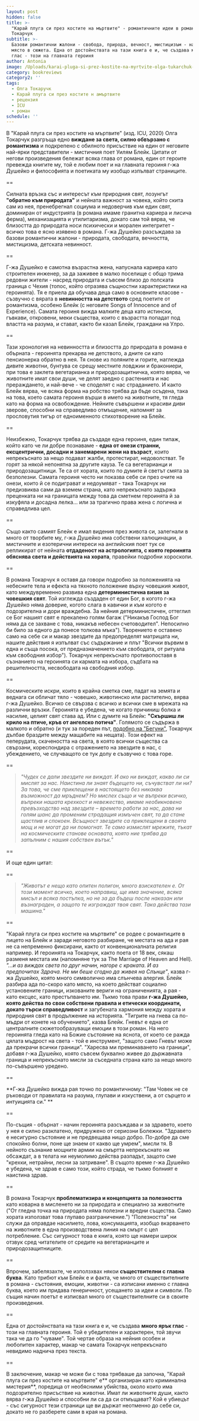 ```yaml
---
layout: post
hidden: false
title: >-
  "Кaрай плуга си през костите на мъртвите" - романтичните идеи в романа на Олга
  Токарчук
subtitle: >-
  Базови романтични жалони - свобода, природа, вечност, мистицизъм - намират
  място в сюжета. Една от достойнствата на тази книга е и, че създава много ярък
  глас - този на главната героиня
author: Antonia
image: /Uploads/karai-pluga-si-prez-kostite-na-myrtvite-olga-tukarchuk-icu.jpg
category: bookreviews
category2: ''
tags:
  - Олга Токаручк
  - Карай плуга си през костите н амъртвите
  - рецензия
  - ICU
  - роман
schedule: ''
---
```

В "Кaрай плуга си през костите на мъртвите" (изд. ICU, 2020) Олга Токарчук разгръща едно **виждане за света, силно обвързано с романтизма** и подкрепено с обилното присъствие на един от неговите най-ярки представители - мистичния поет Уилям Блейк. Цитати от негови произведения бележат всяка глава от романа, един от героите превежда книгите му, той е любим поет и на главната героиня г-жа Душейко и философията и поетиката му изобщо изпълват страниците.  

\==

Силната връзка със и интересът към природния свят, лозунгът **"обратно към природата"** и нейната важност за човека, който скита сам из нея, пренебрегнал социума и недоверчив към един свят, доминиран от индустрията (в романа имаме гранитна кариера и лисича ферма), механизацията и утилитаризма, докато сам той вярва, че близостта до природата носи психически и морален интегритет - всичко това е ясно изявено в романа. Г-жа Душейко разсъждава за базови романтични жалони - природата, свободата, вечността, мистицизма, детската невинност.

\== 

Г-жа Душейко е самотна възрастна жена, напуснала кариера като строителен инженер, за да заживее в малко поселище с общо трима редовни жители - насред природата и съвсем близо до полската граница с Чехия (топос, който отразява същностни характеристики на героинята). Тя е приела да обучава деца само в основните класове - съзвучно с вярата в **невинността на детството** сред поетите от романтизма, особено Блейк (с неговите Songs of Innocence and of Experience). Самата героиня вижда малките деца като истински, гъвкави, откровени, меки същества, които с възрастта попадат под властта на разума, и стават, както би казал Блейк, граждани на Улро. 

\==

Тази хронология на невинността и близостта до природата в романа е обърната - героинята прекарва не детството, а дните си като пенсионерка обратно в нея. Тя снове из поляните и горите, наглежда дивите животни, бунтува се срещу местните ловджии и бракониери, при това е заклета вегетарианка и природозащитничка, която вярва, че животните имат свои души, че делят заедно с растенията и нас прераждането, и най-вече - че споделят с нас страданието. И както Блейк вярва, че всяка форма на робство трябва да бъде осъдена, така на това, което самата героиня върши в името на животните, тя гледа като на форма на освобождение. Нейните съвършени и красиви диви зверове, способни на справедливо отмъщение, напомнят за прословутия тигър от едноименното стихотворение на Блейк. 

\==

Неизбежно, Токарчук трябва да създаде една героиня, един типаж, който като че ли добре познаваме - **една от онези странни, ексцентрични, досадни и занемарени жени на възраст**, които непрекъснато за нещо подават жалби, протестират, недоволстват. Те горят за някой непонятна за другите кауза. Те са вегетарианци и природозащитници. Те са от хората, които по думите й светът смята за безполезни. Самата героиня често ни показва себе си през очите на онези, които й се подиграват и недоумяват - така Токарчук ни предизвиква сами да вземем страна, като непрекъснато задържа преценката ни на границата между това да сметнем героинята й за изкуфяла и досадна лелка... или за трагично права жена с логична и справедлива цел. 

\==

Също както самият Блейк е имал видения през живота си, залегнали в много от творбите му, г-жа Душейко има собствени халюцинации, а мистичните и езотерични интереси на английския поет тук се репликират от нейната **отдаденост на астрологията, с която героинята обяснява света и действията на хората**, правейки подробни хороскопи.

\==

В романа Токарчук я оставя да говори подробно за положенията на небесните тела и ефекта на тяхното положение върху човешкия живот, като междувременно развива една **детерминистична визия за човешкия свят**. Той изглежда създаден от един Бог, в когото г-жа Душейко няма доверие, когото слага в кавички и към когото е подозрителна и дори враждебна. За нейния детерминистичен, оттеглил се Бог нашият свят е прекалено голям багаж ("Никакъв Господ Бог няма да се захване с това, никакъв небесен счетоводител". Непосилно би било за едного да понесе толкова мъка"). Творението е оставено само на себе си и макар звездите да предопределят матрицата ни, нашите действия я изпълват със съдържание и плът "Всички вървим в една и съща посока, от предназначението към свободата, от ритуала към свободния избор"). Токарчук непрекъснато противопоставя в съзнанието на героинята си кармата на избора, съдбата на решителността, несвободата на свободния избор. 

\==

Космическите искри, които в крайна сметка сме, падат на земята и веднага си обличат тяло - човешко, животинско или растително, вярва г-жа Душейко. Всичко се свързва с всичко и всички сме в мрежата на различни връзки. Героинята е убедена, че когато причиниш болка и насилие, целият свят става ад. Или с думите на Блейк: **"Скършиш ли крило на птиче, кръв от ангелско потича"**. Голямото се съдържа в малкото и обратно (и тук за пореден път, [подобно на "Бегуни"](https://literaturnirazgovori.com/bookreviews/2019/06/16/09-00-%D1%80%D0%B5%D1%86%D0%B5%D0%BD%D0%B7%D0%B8%D1%8F-%D0%B1%D0%B5%D0%B3%D1%83%D0%BD%D0%B8-%D0%BD%D0%B0-%D0%BE%D0%BB%D0%B3%D0%B0-%D1%82%D0%BE%D0%BA%D0%B0%D1%80%D1%87%D1%83%D0%BA-%D0%B8-%D0%B2%D1%81%D0%B5%D0%BF%D1%80%D0%BE%D0%BD%D0%B8%D0%BA%D0%B2%D0%B0%D1%89%D0%B0%D1%82%D0%B0-%D0%BC%D0%B5%D1%82%D0%B0%D1%84%D0%BE%D1%80%D0%B0-%D0%BD%D0%B0-%D0%BF%D1%8A%D1%82%D1%83%D0%B2%D0%B0%D0%BD%D0%B5%D1%82%D0%BE.html), Токарчук дълбае браздите между мащабите на нещата). Този ефект на пеперудата, скачеността на света, в която всички същества са свързани, кореспондира с отражението на звездите в нас, с убеждението, че случващото се тук долу е съзвучно с това горе. 

\==

> _"Чудех се дали звездите ни виждат. И ако ни виждат, какво ли си мислят за нас. Наистина ли знаят бъдещето ни, съчувстват ли ни? За това, че сме приклещени в настоящето без никаква възможност да мръднем? Но мислех също и че въпреки всичко, въпреки нашата крехкост и невежество, имаме необикновено превъзходство над звездите – времето работи за нас, дава ни голям шанс да променим страдащия измъчен свят, та да стане щастлив и спокоен. Всъщност звездите са приклещени в своята мощ и не могат да ни помогнат. Те само измислят мрежите, тъкат на космическите станове основата, която ние трябва да запълним с нашия собствен вътък."_

\==

И още един цитат:

\==

> _"Животът е нещо като опитен полигон, много взискателен е. От този момент всичко, което направиш, ще има значение, всяка мисъл и всяка постъпка, но не за да бъдеш после наказан или възнаграден, а защото те изграждат твоя свят. Така действа тази машина."_

\==

"Карай плуга си през костите на мъртвите" се родее с романтиците в лицето на Блейк и заради неговото разбиране, че местата на ада и рая не са непременно фиксирани, както от конвенционалната религия например. И героинята на Токарчук, както поета от 18 век, сякаш разменя местата им (напомняне тук за The Marriage of Heaven and Hell). _"...и аз виждах света по друг начин, нагоре с краката. И аз предпочитах Здрача. Не ми беше сгодно да живея на Слънце"_, казва г-жа Душейко, която много символично има слънчева алергия. Блейк разбира ада по-скоро като място, на което действат социално установените граници, изкованите вериги на ограниченията, а рая - като ексцес, като престъпването им. Тъкмо това прави **г-жа Душейко, която действа по свои собствени правила и етически координати, докато търси справедливост** и загубената хармония между хората и природния свят в продължение на историята. "Тигрите на гнева са по-мъдри от конете на обучението", казва Блейк. Гневът е една от централните сюжетообразуващи емоции в този роман. На него героинята гледа като на Божие състояние на яснота, от което се ражда цялата мъдрост на света - той е инструмент, "защото само Гневът може да прекрачи всички граници". "Харесва ми преминаването на граници", добавя г-жа Душейко, която съвсем буквално живее до държавната граница и непрекъснато мисли за съседната страна като за нещо много по-съвършено уредено.  

\==

**Г-жа Душейко вижда рая точно по романтичному: "Там Човек не се ръководи от правилата на разума, глупави и изкуствени, а от сърцето и интуицията си." **

\==

По-същия - обърнат - начин героинята разсъждава и за здравето, което у нея е силно разклатено, придружено от сериозни Болежки. "Здравето е несигурно състояние и не предвещава нищо добро. По-добре да сме спокойно болни, поне ще знаем от какво ще умрем", мисли тя. В нейното съзнание мощните армии на смъртта непрекъснато ни обсаждат, а в телата ни неумолимо действа разпадът, защото сме "крехки, нетрайни, лесни за затриване". В същото време г-жа Душейко е убедена, че здрав е само този, който страда, че тъкмо болният е наистина здрав.

\==

В романа Токарчук **проблематизира и концепцията за полезността** като коварна в мисленето ни за природата и специално за животните ("От гледна точка на природата няма полезни и вредни същества. Само хората използват това глупаво разграничение.") "Полезността" ни служи да оправдае насилието, лова, консумацията, изобщо вкарването на животните в една производствена линия на смърт с цел потребление. Със сигурност това е книга, която ще намери широк отзвук сред читателите от средите на вегетарианците и природозащитниците.

\==

Впрочем, забелязахте, че използхвах някои **съществителни с главна буква**. Като трибют към Блейк е и факта, че много от съществителните в романа - състояния, емоции, животни - са изписани именно с главна буква, което им придава генеричност, усещането за идеи и символи. По същия начин поетът е изписвал много от съществителните си в своите произведения. 

\==

Една от достойнствата на тази книга е и, че създава **много ярък глас** - този на главната героиня. Той е убедителен и характерен, той звучи така че да го "чуваме". Той чертае образа на нейния особен и любопитен характер, макар че самата Токарчук непрекъснато невидимо наднича през текста.

\==

В заключение, макар че може би с това трябваше да започна, "Карай плуга си през костите на мъртвите" е** организиран като криминална мистерия**, поредица от необясними убийства, около които има подозрително присъствие на животни. Имат ли животните души, както вярва г-жа Душейко и способни ли са да си отмъщават? Кой е убиецът - със сигурност тези страници ще ви държат неотменно до себе си, докато не го разберете сами в края на романа.

